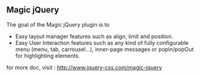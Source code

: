 ## Magic jQuery

The goal of the Magic jQuery plugin is to

* Easy layout manager features such as align, limit and position.
* Easy User Interaction features such as any kind of fully configurable menu (menu, tab, carrousel...), inner-page messages or popIn/popOut for highlighting elements.

for more doc, visit : http://www.jquery-css.com/magic-jquery
